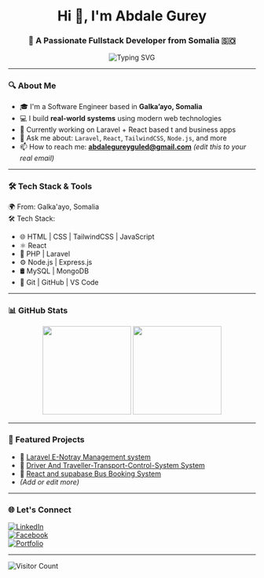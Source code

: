 <h1 align="center">Hi 👋, I'm Abdale Gurey</h1>
<h3 align="center">🚀 A Passionate Fullstack Developer from Somalia 🇸🇴</h3>

<p align="center">
  <img src="https://readme-typing-svg.demolab.com?font=Fira+Code&size=20&pause=1000&color=00BFFF&center=true&vCenter=true&width=500&lines=Fullstack+Developer;Laravel+%7C+React+%7C+TailwindCSS+Expert;Building+Real-world+Web+Apps;Welcome+to+my+GitHub+Profile!+" alt="Typing SVG" />
</p>

---

### 🔍 About Me

- 🎓 I'm a Software Engineer based in **Galka’ayo, Somalia**
- 💻 I build **real-world systems** using modern web technologies  
- 🔭 Currently working on Laravel + React based t and business apps  
- 💬 Ask me about: `Laravel`, `React`, `TailwindCSS`, `Node.js`, and more  
- 📫 How to reach me: **abdalegureyguled@gmail.com** *(edit this to your real email)*

---

### 🛠️ Tech Stack & Tools

🌍 From: Galka'ayo, Somalia  
🛠️ Tech Stack:  
- 🌐 HTML | CSS | TailwindCSS | JavaScript  
- ⚛️ React 
- 🐘 PHP | Laravel  
- ⚙️ Node.js | Express.js  
- 🛢️ MySQL | MongoDB  
- 🔧 Git | GitHub | VS Code 

---

### 📊 GitHub Stats

<p align="center">
  <img src="https://github-readme-stats.vercel.app/api?username=abdalegurey&show_icons=true&theme=tokyonight" height="180px" />
  <img src="https://github-readme-stats.vercel.app/api/top-langs/?username=abdalegurey&layout=compact&theme=tokyonight" height="180px"/>
</p>

---

### 📁 Featured Projects

- 🔹 [Laravel E-Notray Management system](https://github.com/abdalegurey/E-Notary-Management-System)
- 🔹 [Driver And Traveller-Transport-Control-System System](https://github.com/abdalegurey/Driver-And-Traveller-Transport-Control-System)
- 🔹 [React and supabase Bus Booking System](https://github.com/dugsiiyeinc/Bus-Booking-system)
- *(Add or edit more)*

---

### 🌐 Let's Connect

[![LinkedIn](https://img.shields.io/badge/LinkedIn-0A66C2?logo=linkedin&logoColor=white&style=for-the-badge)](https://linkedin.com/in/abdalegurey)  
[![Facebook](https://img.shields.io/badge/Facebook-1877F2?logo=facebook&logoColor=white&style=for-the-badge)](https://facebook.com/abdalegurey)  
[![Portfolio](https://img.shields.io/badge/My%20Portfolio-000?style=for-the-badge&logo=vercel&logoColor=white)](https://your-portfolio-link.com)

---

![Visitor Count](https://komarev.com/ghpvc/?username=abdalegurey&color=blue)
